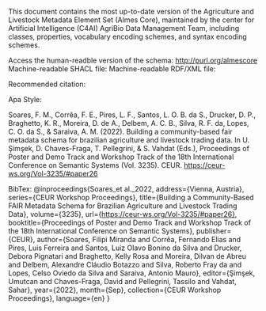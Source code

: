 This document contains the most up-to-date version of the Agriculture and Livestock Metadata Element Set (Almes Core), maintained by the center for Artificial Intelligence (C4AI) AgriBio Data Management Team, including classes, properties, vocabulary encoding schemes, and syntax encoding schemes.

Access the human-readble version of the schema: http://purl.org/almescore
Machine-readable SHACL file:
Machine-readable RDF/XML file:

Recommended citation: 

Apa Style:

Soares, F. M., Corrêa, F. E., Pires, L. F., Santos, L. O. B. da S., Drucker, D. P., Braghetto, K. R., Moreira, D. de A., Delbem, A. C. B., Silva, R. F. da, Lopes, C. O. da S., & Saraiva, A. M. (2022). Building a community-based fair metadata schema for brazilian agriculture and livestock trading data. In U. Şimşek, D. Chaves-Fraga, T. Pellegrini, & S. Vahdat (Eds.), Proceedings of Poster and Demo Track and Workshop Track of the 18th International Conference on Semantic Systems (Vol. 3235). CEUR. https://ceur-ws.org/Vol-3235/#paper26

BibTex:
@inproceedings{Soares_et al._2022, address={Vienna, Austria}, series={CEUR Workshop Proceedings}, title={Building a Community-Based FAIR Metadata Schema for Brazilian Agriculture and Livestock Trading Data}, volume={3235}, url={https://ceur-ws.org/Vol-3235/#paper26}, booktitle={Proceedings of Poster and Demo Track and Workshop Track of the 18th International Conference on Semantic Systems}, publisher={CEUR}, author={Soares, Filipi Miranda and Corrêa, Fernando Elias and Pires, Luis Ferreira and Santos, Luiz Olavo Bonino da Silva and Drucker, Debora Pignatari and Braghetto, Kelly Rosa and Moreira, Dilvan de Abreu and Delbem, Alexandre Cláudio Botazzo and Silva, Roberto Fray da and Lopes, Celso Oviedo da Silva and Saraiva, Antonio Mauro}, editor={Şimşek, Umutcan and Chaves-Fraga, David and Pellegrini, Tassilo and Vahdat, Sahar}, year={2022}, month={Sep}, collection={CEUR Workshop Proceedings}, language={en} }


